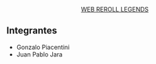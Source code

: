 <div align="center">
    <a href="https://jechucastillo.github.io/web-reroll-legends/" color="Yellow"> WEB REROLL LEGENDS</a>
</div>

## Integrantes

- Gonzalo Piacentini
- Juan Pablo Jara